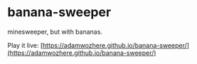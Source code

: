 # banana-sweeper

minesweeper, but with bananas.

Play it live: [https://adamwozhere.github.io/banana-sweeper/](https://adamwozhere.github.io/banana-sweeper/)
